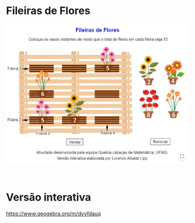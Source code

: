 # Fileiras de Flores

![](preview.jpg)

<br>

# Versão interativa

https://www.geogebra.org/m/dyyfdauq
